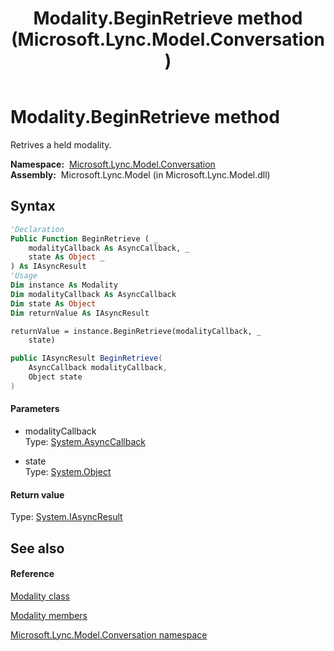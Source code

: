 ﻿---
title: Modality.BeginRetrieve method  (Microsoft.Lync.Model.Conversation)
TOCTitle: 'BeginRetrieve method '
ms:assetid: M:Microsoft.Lync.Model.Conversation.Modality.BeginRetrieve(System.AsyncCallback,System.Object)_DI_3_UC_OCS14MrefLyncWPF
ms:mtpsurl: https://msdn.microsoft.com/en-us/library/microsoft.lync.model.conversation.modality.beginretrieve(v=office.15)
ms:contentKeyID: 48590641
ms.date: 07/28/2014
mtps_version: v=office.15
f1_keywords:
- Microsoft.Lync.Model.Conversation.Modality.BeginRetrieve
dev_langs:
- CSharp
- JScript
- VB
- other
---

# Modality.BeginRetrieve method

Retrives a held modality.

**Namespace:**  [Microsoft.Lync.Model.Conversation](microsoft-lync-model-conversation-namespace_2.md)  
**Assembly:**  Microsoft.Lync.Model (in Microsoft.Lync.Model.dll)

## Syntax

``` vb
'Declaration
Public Function BeginRetrieve ( _
    modalityCallback As AsyncCallback, _
    state As Object _
) As IAsyncResult
'Usage
Dim instance As Modality
Dim modalityCallback As AsyncCallback
Dim state As Object
Dim returnValue As IAsyncResult

returnValue = instance.BeginRetrieve(modalityCallback, _
    state)
```

``` csharp
public IAsyncResult BeginRetrieve(
    AsyncCallback modalityCallback,
    Object state
)
```

#### Parameters

  - modalityCallback  
    Type: [System.AsyncCallback](http://msdn2.microsoft.com/en-us/library/ckbe7yh5)  

<!-- end list -->

  - state  
    Type: [System.Object](http://msdn2.microsoft.com/en-us/library/e5kfa45b)  

#### Return value

Type: [System.IAsyncResult](http://msdn2.microsoft.com/en-us/library/ft8a6455)  

## See also

#### Reference

[Modality class](modality-class-microsoft-lync-model-conversation_2.md)

[Modality members](modality-members-microsoft-lync-model-conversation_2.md)

[Microsoft.Lync.Model.Conversation namespace](microsoft-lync-model-conversation-namespace_2.md)

